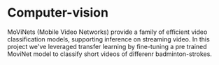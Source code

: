 # Computer-vision
MoViNets (Mobile Video Networks) provide a family of efficient video classification models, supporting inference on streaming video. 
In this project we've leveraged transfer learning by fine-tuning a pre trained MoviNet model to classify short videos of differenr badminton-strokes.
